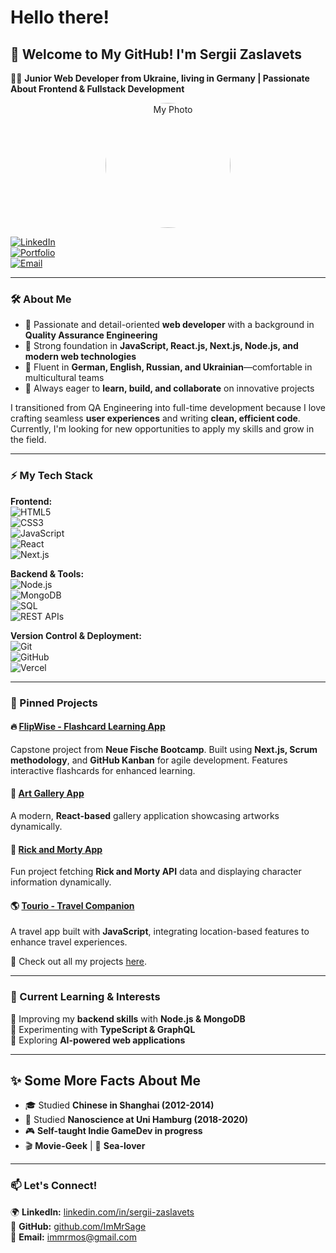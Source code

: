 # Hello there! 
## 🚀 Welcome to My GitHub! I'm **Sergii Zaslavets**  
👨‍💻 **Junior Web Developer from Ukraine, living in Germany | Passionate About Frontend & Fullstack Development**

<!-- Profile Photo -->
<p align="center">
  <img src="https://i.ibb.co/n7Xr2Zn/sea.jpg" width="200" height="200" alt="My Photo" style="border-radius: 50%;">
</p>

[![LinkedIn](https://img.shields.io/badge/LinkedIn-Connect-blue?style=flat&logo=linkedin)](https://linkedin.com/in/sergii-zaslavets)  
[![Portfolio](https://img.shields.io/badge/Portfolio-Coming%20Soon-orange?style=flat&logo=vercel)](#)  
[![Email](https://img.shields.io/badge/Email-Contact%20Me-red?style=flat&logo=gmail)](mailto:immrmos@gmail.com)  

---

### 🛠️ About Me  
- 🔹 Passionate and detail-oriented **web developer** with a background in **Quality Assurance Engineering**  
- 🔹 Strong foundation in **JavaScript, React.js, Next.js, Node.js, and modern web technologies**  
- 🔹 Fluent in **German, English, Russian, and Ukrainian**—comfortable in multicultural teams  
- 🔹 Always eager to **learn, build, and collaborate** on innovative projects  

I transitioned from QA Engineering into full-time development because I love crafting seamless **user experiences** and writing **clean, efficient code**. Currently, I'm looking for new opportunities to apply my skills and grow in the field.  

---

### ⚡ My Tech Stack  
**Frontend:**  
![HTML5](https://img.shields.io/badge/HTML5-orange?style=flat&logo=html5)  
![CSS3](https://img.shields.io/badge/CSS3-blue?style=flat&logo=css3)  
![JavaScript](https://img.shields.io/badge/JavaScript-yellow?style=flat&logo=javascript)  
![React](https://img.shields.io/badge/React-blue?style=flat&logo=react)  
![Next.js](https://img.shields.io/badge/Next.js-black?style=flat&logo=next.js)  

**Backend & Tools:**  
![Node.js](https://img.shields.io/badge/Node.js-green?style=flat&logo=node.js)  
![MongoDB](https://img.shields.io/badge/MongoDB-darkgreen?style=flat&logo=mongodb)  
![SQL](https://img.shields.io/badge/SQL-blue?style=flat&logo=postgresql)  
![REST APIs](https://img.shields.io/badge/REST-APIs-blue?style=flat&logo=postman)  

**Version Control & Deployment:**  
![Git](https://img.shields.io/badge/Git-orange?style=flat&logo=git)  
![GitHub](https://img.shields.io/badge/GitHub-black?style=flat&logo=github)  
![Vercel](https://img.shields.io/badge/Vercel-black?style=flat&logo=vercel)  

---

### 📌 Pinned Projects  
#### 🔥 [FlipWise - Flashcard Learning App](https://github.com/denoerss/capstone-project_flip-wise)  
Capstone project from **Neue Fische Bootcamp**. Built using **Next.js, Scrum methodology**, and **GitHub Kanban** for agile development. Features interactive flashcards for enhanced learning.  

#### 🎨 [Art Gallery App](https://github.com/ImMrSage/art-gallery-app)  
A modern, **React-based** gallery application showcasing artworks dynamically.  

#### 🧩 [Rick and Morty App](https://github.com/ImMrSage/rick-and-morty-app)  
Fun project fetching **Rick and Morty API** data and displaying character information dynamically.  

#### 🌎 [Tourio - Travel Companion](https://github.com/ImMrSage/recap-project-6_tourio-app)  
A travel app built with **JavaScript**, integrating location-based features to enhance travel experiences.  

🔗 Check out all my projects [here](https://github.com/ImMrSage?tab=repositories).  

---

### 🎯 Current Learning & Interests  
📌 Improving my **backend skills** with **Node.js & MongoDB**  
📌 Experimenting with **TypeScript & GraphQL**  
📌 Exploring **AI-powered web applications**  

---

## ✨ Some More Facts About Me
- 🎓 Studied **Chinese in Shanghai (2012-2014)**  
- 🧪 Studied **Nanoscience at Uni Hamburg (2018-2020)**  
- 🎮 **Self-taught Indie GameDev in progress**  
- 🎬 **Movie-Geek** | 🌊 **Sea-lover**  

---

### 📫 Let's Connect!  
🌍 **LinkedIn:** [linkedin.com/in/sergii-zaslavets](https://linkedin.com/in/sergii-zaslavets)  
💼 **GitHub:** [github.com/ImMrSage](https://github.com/ImMrSage)  
📧 **Email:** [immrmos@gmail.com](mailto:immrmos@gmail.com)  

